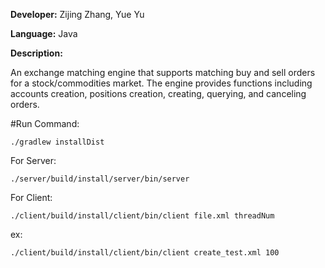 **Developer:** Zijing Zhang, Yue Yu

**Language:** Java

**Description:**

An exchange matching engine that supports matching buy and sell orders for a stock/commodities market. The engine provides functions including accounts creation, positions creation, creating, querying, and canceling orders. 

#Run Command:

```
./gradlew installDist
```
For Server: 
```
./server/build/install/server/bin/server
```

For Client: 
```
./client/build/install/client/bin/client file.xml threadNum  
```
ex:
```
./client/build/install/client/bin/client create_test.xml 100
```
